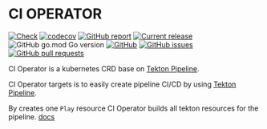 # CI OPERATOR

[![Check](https://github.com/w6d-io/ci-operator/workflows/Check/badge.svg)](https://github.com/w6d-io/ci-operator/releases/latest)
[![codecov](https://codecov.io/gh/w6d-io/ci-operator/branch/main/graph/badge.svg?token=OYXGUIEDAH)](https://codecov.io/gh/w6d-io/ci-operator)
[![GitHub report](https://goreportcard.com/badge/github.com/w6d-io/ci-operator)](https://goreportcard.com/report/github.com/w6d-io/ci-operator)
[![Current release](https://img.shields.io/github/release/w6d-io/ci-operator.svg)](https://github.com/w6d-io/ci-operator/releases/latest)
![GitHub go.mod Go version](https://img.shields.io/github/go-mod/go-version/w6d-io/ci-operator)
[![GitHub](https://img.shields.io/github/license/w6d-io/ci-operator?style=flat)](https://github.com/w6d-io/ci-operator/blob/v0.11.1/LICENSE)
[![GitHub issues](https://img.shields.io/github/issues/w6d-io/ci-operator.svg)](https://github.com/w6d-io/ci-operator/issues)
[![GitHub pull requests](https://img.shields.io/github/issues-pr/w6d-io/ci-operator.svg)](https://github.com/w6d-io/ci-operator/pulls)
 
CI Operator is a kubernetes CRD base on [Tekton Pipeline](https://github.com/tektoncd/pipeline).

CI Operator targets is to easily create pipeline CI/CD by using [Tekton Pipeline](https://github.com/tektoncd/pipeline).

By creates one `Play` resource CI Operator builds all tekton resources for the pipeline.
[docs](/docs)
